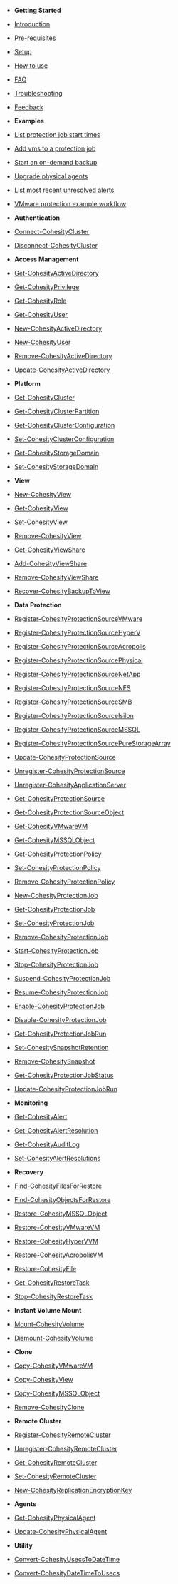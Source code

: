 - **Getting Started**
- [Introduction](overview.md)
- [Pre-requisites](pre-requisites.md)
- [Setup](setup.md)
- [How to use](how-to-use.md)
- [FAQ](faq.md)
- [Troubleshooting](troubleshooting.md)
- [Feedback](feedback.md)


- **Examples**
- [List protection job start times](samples/list-protectionJob-start-times.md)
- [Add vms to a protection job](samples/add-vms-protection-job.md)
- [Start an on-demand backup](samples/on-demand-backup.md)
- [Upgrade physical agents](samples/upgrade-physical-agents.md)
- [List most recent unresolved alerts](samples/list-unresolved-alerts.md)
- [VMware protection example workflow](samples/vmware-vm-lifecycle.md)


- **Authentication**
- [Connect-CohesityCluster](cmdlets-reference/connect-cohesitycluster.md)
- [Disconnect-CohesityCluster](cmdlets-reference/disconnect-cohesitycluster.md)


- **Access Management**
- [Get-CohesityActiveDirectory](cmdlets-reference/get-cohesityactivedirectory.md)
- [Get-CohesityPrivilege](cmdlets-reference/get-cohesityprivilege.md)
- [Get-CohesityRole](cmdlets-reference/get-cohesityrole.md)
- [Get-CohesityUser](cmdlets-reference/get-cohesityuser.md)
- [New-CohesityActiveDirectory](cmdlets-reference/new-cohesityactivedirectory.md)
- [New-CohesityUser](cmdlets-reference/new-cohesityuser.md)
- [Remove-CohesityActiveDirectory](cmdlets-reference/remove-cohesityactivedirectory.md)
- [Update-CohesityActiveDirectory](cmdlets-reference/update-cohesityactivedirectory.md)


- **Platform**
- [Get-CohesityCluster](cmdlets-reference/get-cohesitycluster.md)
- [Get-CohesityClusterPartition](cmdlets-reference/get-cohesityclusterpartition.md)
- [Get-CohesityClusterConfiguration](cmdlets-reference/get-cohesityclusterconfiguration.md)
- [Set-CohesityClusterConfiguration](cmdlets-reference/set-cohesityclusterconfiguration.md)
- [Get-CohesityStorageDomain](cmdlets-reference/get-cohesitystoragedomain.md)
- [Set-CohesityStorageDomain](cmdlets-reference/set-cohesitystoragedomain.md)


- **View**
- [New-CohesityView](cmdlets-reference/new-cohesityview.md)
- [Get-CohesityView](cmdlets-reference/get-cohesityview.md)
- [Set-CohesityView](cmdlets-reference/set-cohesityview.md)
- [Remove-CohesityView](cmdlets-reference/remove-cohesityview.md)
- [Get-CohesityViewShare](cmdlets-reference/get-cohesityviewshare.md)
- [Add-CohesityViewShare](cmdlets-reference/add-cohesityviewshare.md)
- [Remove-CohesityViewShare](cmdlets-reference/remove-cohesityviewshare.md)
- [Recover-CohesityBackupToView](cmdlets-reference/recover-cohesitybackuptoview.md)


- **Data Protection**
- [Register-CohesityProtectionSourceVMware](cmdlets-reference/register-cohesityprotectionsourcevmware.md)
- [Register-CohesityProtectionSourceHyperV](cmdlets-reference/register-cohesityprotectionsourcehyperv.md)
- [Register-CohesityProtectionSourceAcropolis](cmdlets-reference/register-cohesityprotectionsourceacropolis.md)
- [Register-CohesityProtectionSourcePhysical](cmdlets-reference/register-cohesityprotectionsourcephysical.md)
- [Register-CohesityProtectionSourceNetApp](cmdlets-reference/register-cohesityprotectionsourcenetapp.md)
- [Register-CohesityProtectionSourceNFS](cmdlets-reference/register-cohesityprotectionsourcenfs.md)
- [Register-CohesityProtectionSourceSMB](cmdlets-reference/register-cohesityprotectionsourcesmb.md)
- [Register-CohesityProtectionSourceIsilon](cmdlets-reference/register-cohesityprotectionsourceisilon.md)
- [Register-CohesityProtectionSourceMSSQL](cmdlets-reference/register-cohesityprotectionsourcemssql.md)
- [Register-CohesityProtectionSourcePureStorageArray](cmdlets-reference/register-cohesityprotectionsourcepurestoragearray.md)
- [Update-CohesityProtectionSource](cmdlets-reference/update-cohesityprotectionsource.md)
- [Unregister-CohesityProtectionSource](cmdlets-reference/unregister-cohesityprotectionsource.md)
- [Unregister-CohesityApplicationServer](cmdlets-reference/unregister-cohesityapplicationserver.md)
- [Get-CohesityProtectionSource](cmdlets-reference/get-cohesityprotectionsource.md)
- [Get-CohesityProtectionSourceObject](cmdlets-reference/get-cohesityprotectionsourceobject.md)
- [Get-CohesityVMwareVM](cmdlets-reference/get-cohesityvmwarevm.md)
- [Get-CohesityMSSQLObject](cmdlets-reference/get-cohesitymssqlobject.md)
- [Get-CohesityProtectionPolicy](cmdlets-reference/get-cohesityprotectionpolicy.md)
- [Set-CohesityProtectionPolicy](cmdlets-reference/set-cohesityprotectionpolicy.md)
- [Remove-CohesityProtectionPolicy](cmdlets-reference/remove-cohesityprotectionpolicy.md)
- [New-CohesityProtectionJob](cmdlets-reference/new-cohesityprotectionjob.md)
- [Get-CohesityProtectionJob](cmdlets-reference/get-cohesityprotectionjob.md)
- [Set-CohesityProtectionJob](cmdlets-reference/set-cohesityprotectionjob.md)
- [Remove-CohesityProtectionJob](cmdlets-reference/remove-cohesityprotectionjob.md)
- [Start-CohesityProtectionJob](cmdlets-reference/start-cohesityprotectionjob.md)
- [Stop-CohesityProtectionJob](cmdlets-reference/stop-cohesityprotectionjob.md)
- [Suspend-CohesityProtectionJob](cmdlets-reference/suspend-cohesityprotectionjob.md)
- [Resume-CohesityProtectionJob](cmdlets-reference/resume-cohesityprotectionjob.md)
- [Enable-CohesityProtectionJob](cmdlets-reference/enable-cohesityprotectionjob.md)
- [Disable-CohesityProtectionJob](cmdlets-reference/disable-cohesityprotectionjob.md)
- [Get-CohesityProtectionJobRun](cmdlets-reference/get-cohesityprotectionjobrun.md)
- [Set-CohesitySnapshotRetention](cmdlets-reference/set-cohesitysnapshotretention.md)
- [Remove-CohesitySnapshot](cmdlets-reference/remove-cohesitysnapshot.md)
- [Get-CohesityProtectionJobStatus](cmdlets-reference/get-cohesityprotectionjobstatus.md)
- [Update-CohesityProtectionJobRun](cmdlets-reference/update-cohesityprotectionjobrun.md)


- **Monitoring**
- [Get-CohesityAlert](cmdlets-reference/get-cohesityalert.md)
- [Get-CohesityAlertResolution](cmdlets-reference/get-cohesityalertresolution.md)
- [Get-CohesityAuditLog](cmdlets-reference/get-cohesityauditlog.md)
- [Set-CohesityAlertResolutions](cmdlets-reference/set-cohesityalertresolutions.md)


- **Recovery**
- [Find-CohesityFilesForRestore](cmdlets-reference/find-cohesityfilesforrestore.md)
- [Find-CohesityObjectsForRestore](cmdlets-reference/find-cohesityobjectsforrestore.md)
- [Restore-CohesityMSSQLObject](cmdlets-reference/restore-cohesitymssqlobject.md)
- [Restore-CohesityVMwareVM](cmdlets-reference/restore-cohesityvmwarevm.md)
- [Restore-CohesityHyperVVM](cmdlets-reference/restore-cohesityhypervvm.md)
- [Restore-CohesityAcropolisVM](cmdlets-reference/restore-cohesityacropolisvm.md)
- [Restore-CohesityFile](cmdlets-reference/restore-cohesityfile.md)
- [Get-CohesityRestoreTask](cmdlets-reference/get-cohesityrestoretask.md)
- [Stop-CohesityRestoreTask](cmdlets-reference/stop-cohesityrestoretask.md)


- **Instant Volume Mount**
- [Mount-CohesityVolume](cmdlets-reference/mount-cohesityvolume.md)
- [Dismount-CohesityVolume](cmdlets-reference/dismount-cohesityvolume.md)


- **Clone**
- [Copy-CohesityVMwareVM](cmdlets-reference/copy-cohesityvmwarevm.md)
- [Copy-CohesityView](cmdlets-reference/copy-cohesityview.md)
- [Copy-CohesityMSSQLObject](cmdlets-reference/copy-cohesitymssqlobject.md)
- [Remove-CohesityClone](cmdlets-reference/remove-cohesityclone.md)


- **Remote Cluster**
- [Register-CohesityRemoteCluster](cmdlets-reference/register-cohesityremotecluster.md)
- [Unregister-CohesityRemoteCluster](cmdlets-reference/unregister-cohesityremotecluster.md)
- [Get-CohesityRemoteCluster](cmdlets-reference/get-cohesityremotecluster.md)
- [Set-CohesityRemoteCluster](cmdlets-reference/set-cohesityremotecluster.md)
- [New-CohesityReplicationEncryptionKey](cmdlets-reference/new-cohesityreplicationencryptionkey.md)


- **Agents**
- [Get-CohesityPhysicalAgent](cmdlets-reference/get-cohesityphysicalagent.md)
- [Update-CohesityPhysicalAgent](cmdlets-reference/update-cohesityphysicalagent.md)


- **Utility**
- [Convert-CohesityUsecsToDateTime](cmdlets-reference/convert-cohesityusecstodatetime.md)
- [Convert-CohesityDateTimeToUsecs](cmdlets-reference/convert-cohesitydatetimetousecs.md)


